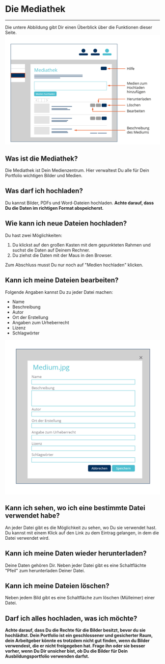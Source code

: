 # Die Mediathek
- - - 
Die untere Abbildung gibt Dir einen Überblick über die Funktionen dieser Seite.
![Schlagwörter](media/Ausbildungsportfolio_final-07.jpg)

## Was ist die Mediathek?
Die Mediathek ist Dein Medienzentrum. Hier verwaltest Du alle für Dein Portfolio wichtigen Bilder und Medien.

## Was darf ich hochladen?
Du kannst Bilder, PDFs und Word-Dateien hochladen. **Achte darauf, dass Du die Daten im richtigen Format abspeicherst.**

## Wie kann ich neue Dateien hochladen?
Du hast zwei Möglichkeiten:
 1. Du klickst auf den großen Kasten mit dem gepunkteten Rahmen und suchst die Daten auf Deinem Rechner.
 2. Du ziehst die Daten mit der Maus in den Browser.

Zum Abschluss musst Du nur noch auf "Medien hochladen" klicken.

## Kann ich meine Dateien bearbeiten?
Folgende Angaben kannst Du zu jeder Datei machen:
* Name
* Beschreibung
* Autor
* Ort der Erstellung
* Angaben zum Urheberrecht
* Lizenz
* Schlagwörter


![Schlagwörter](media/Ausbildungsportfolio_final-08.jpg)


## Kann ich sehen, wo ich eine bestimmte Datei verwendet habe?
An jeder Datei gibt es die Möglichkeit zu sehen, wo Du sie verwendet hast. Du kannst mit einem Klick auf den Link zu dem Eintrag gelangen, in dem die Datei verwendet wird.

## Kann ich meine Daten wieder herunterladen?
Deine Daten gehören Dir. Neben jeder Datei gibt es eine Schaltflächte "Pfeil" zum herunterladen Deiner Datei.

## Kann ich meine Dateien löschen?
Neben jedem Bild gibt es eine Schaltfläche zum löschen (Mülleimer) einer Datei.

## Darf ich alles hochladen, was ich möchte?
**Achte darauf, dass Du die Rechte für die Bilder besitzt, bevor du sie hochlädtst. Dein Portfolio ist ein geschlossener und gesicherter Raum, dein Arbeitgeber könnte es trotzdem nicht gut finden, wenn du Bilder verwendest, die er nicht freigegeben hat. Frage ihn oder sie besser vorher, wenn Du Dir unsicher bist, ob Du die Bilder für Dein Ausbildungsportfolio verwenden darfst.**